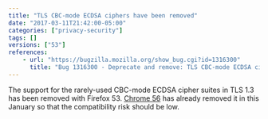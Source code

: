 ```yaml
---
title: "TLS CBC-mode ECDSA ciphers have been removed"
date: "2017-03-11T21:42:00-05:00"
categories: ["privacy-security"]
tags: []
versions: ["53"]
references:
    - url: "https://bugzilla.mozilla.org/show_bug.cgi?id=1316300"
      title: "Bug 1316300 - Deprecate and remove: TLS CBC-mode ECDSA cipher suites"
---
```

The support for the rarely-used CBC-mode ECDSA cipher suites in TLS 1.3 has been removed with Firefox 53. [Chrome 56](https://www.chromestatus.com/feature/5740978103123968) has already removed it in this January so that the compatibility risk should be low.
